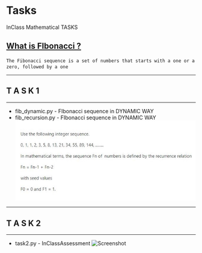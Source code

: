# Tasks

InClass Mathematical TASKS

## [What is FIbonacci ?](https://en.wikipedia.org/wiki/Fibonacci_number)
    The Fibonacci sequence is a set of numbers that starts with a one or a zero, followed by a one

-----------------------------------
##      T A S K 1 
-----------------------------------
- fib_dynamic.py    - FIbonacci sequence in DYNAMIC WAY
- fib_recursion.py  - FIbonacci sequence in DYNAMIC WAY
![Screenshot](./Task.JPG)



-----------------------------------
##      T A S K 2 
-----------------------------------
- task2.py    - InClassAssessment
![Screenshot](./Task2.jpg)
